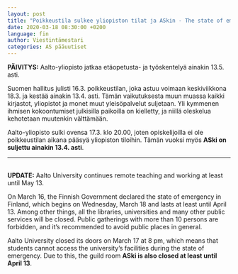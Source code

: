 ```yaml
---
layout: post
title: "Poikkeustila sulkee yliopiston tilat ja ASkin - The state of emergency closes the doors of Aalto University and ASki"
date: 2020-03-18 08:30:00 +0200
language: fin
author: Viestintämestari
categories: AS pääuutiset
---
```


**PÄIVITYS:** Aalto-yliopisto jatkaa etäopetusta- ja työskentelyä ainakin 13.5. asti.

Suomen hallitus julisti 16.3. poikkeustilan, joka astuu voimaan keskiviikkona 18.3. ja kestää ainakin 13.4. asti. Tämän vaikutuksesta muun muassa kaikki kirjastot, yliopistot ja monet muut yleisöpalvelut suljetaan. Yli kymmenen ihmisen kokoontumiset julkisilla paikoilla on kielletty, ja niillä oleskelua kehotetaan muutenkin välttämään.

Aalto-yliopisto sulki ovensa 17.3. klo 20.00, joten opiskelijoilla ei ole poikkeustilan aikana pääsyä yliopiston tiloihin. Tämän vuoksi myös **ASki on suljettu ainakin 13.4. asti**.

***
&nbsp;  
**UPDATE:** Aalto University continues remote teaching and working at least until May 13.

On March 16, the Finnish Government declared the state of emergency in Finland, which begins on Wednesday, March 18 and lasts at least until April 13. Among other things, all the libraries, universities and many other public services will be closed. Public gatherings with more than 10 persons are forbidden, and it’s recommended to avoid public places in general.

Aalto University closed its doors on March 17 at 8 pm, which means that students cannot access the university’s facilities during the state of emergency. Due to this, the guild room **ASki is also closed at least until April 13**.
